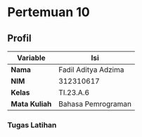 # Pertemuan 10

## Profil
| Variable | Isi |
| -------- | --- |
| **Nama** | Fadil Aditya Adzima |
| **NIM** |  312310617 |
| **Kelas** | TI.23.A.6 |
| **Mata Kuliah** | Bahasa Pemrograman |


### Tugas Latihan

